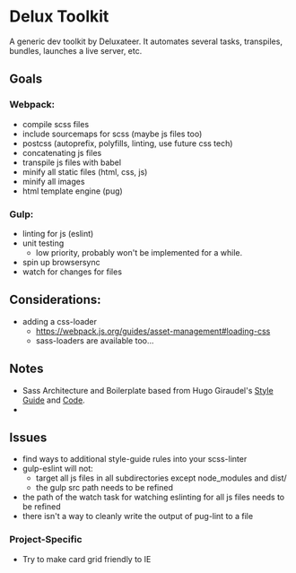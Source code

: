# Delux Toolkit

A generic dev toolkit by Deluxateer. It automates several tasks, transpiles, bundles, launches a live server, etc.

## Goals

### Webpack:
* compile scss files
* include sourcemaps for scss (maybe js files too)
* postcss (autoprefix, polyfills, linting, use future css tech)
* concatenating js files
* transpile js files with babel
* minify all static files (html, css, js)
* minify all images
* html template engine (pug)


### Gulp:
* linting for js (eslint)
* unit testing
  * low priority, probably won't be implemented for a while.
* spin up browsersync
* watch for changes for files

## Considerations:
* adding a css-loader
  * https://webpack.js.org/guides/asset-management#loading-css
  * sass-loaders are available too...

## Notes
* Sass Architecture and Boilerplate based from Hugo Giraudel's [Style Guide](https://sass-guidelin.es/) and [Code](https://github.com/HugoGiraudel/sass-boilerplate).
* 

## Issues
* find ways to additional style-guide rules into your scss-linter
* gulp-eslint will not:
  * target all js files in all subdirectories except node_modules and dist/
  * the gulp src path needs to be refined
* the path of the watch task for watching eslinting for all js files needs to be refined
* there isn't a way to cleanly write the output of pug-lint to a file

### Project-Specific
* Try to make card grid friendly to IE